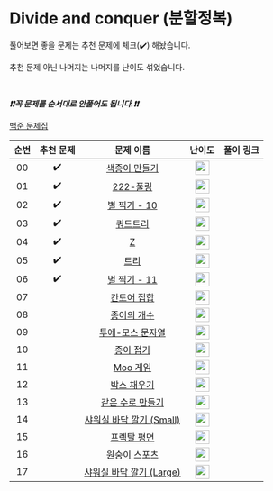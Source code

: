 # Divide and conquer (분할정복)

풀어보면 좋을 문제는 추천 문제에 체크(:heavy_check_mark:) 해놨습니다.

추천 문제 아닌 나머지는 나머지를 난이도 섞었습니다.

<br>

***❗️❗️꼭 문제를 순서대로 안풀어도 됩니다.❗️❗️***

[백준 문제집](https://www.acmicpc.net/workbook/view/7275)

|          순번          |        추천 문제         |        문제 이름         |         난이도          |        풀이 링크         |
| :-----: | :-----: | :-----: | :-----: | :-----: |
| 00 |  :heavy_check_mark:  | <a href="http://boj.kr/2630" target="_blank">색종이 만들기</a> | <img height="25px" width="25px=" src="https://static.solved.ac/tier_small/8.svg"/> |                      |
| 01 |  :heavy_check_mark:  | <a href="http://boj.kr/17829" target="_blank">222-풀링</a> | <img height="25px" width="25px=" src="https://static.solved.ac/tier_small/9.svg"/> |                      |
| 02 |  :heavy_check_mark:  | <a href="http://boj.kr/2447" target="_blank">별 찍기 - 10</a> | <img height="25px" width="25px=" src="https://static.solved.ac/tier_small/10.svg"/> |                      |
| 03 |  :heavy_check_mark:  | <a href="http://boj.kr/1992" target="_blank">쿼드트리</a> | <img height="25px" width="25px=" src="https://static.solved.ac/tier_small/10.svg"/> |                      |
| 04 |  :heavy_check_mark:  | <a href="http://boj.kr/1074" target="_blank">Z</a> | <img height="25px" width="25px=" src="https://static.solved.ac/tier_small/10.svg"/> |                      |
| 05 |  :heavy_check_mark:  | <a href="http://boj.kr/4256" target="_blank">트리</a> | <img height="25px" width="25px=" src="https://static.solved.ac/tier_small/12.svg"/> |                      |
| 06 |  :heavy_check_mark:  | <a href="http://boj.kr/2448" target="_blank">별 찍기 - 11</a> | <img height="25px" width="25px=" src="https://static.solved.ac/tier_small/12.svg"/> |                      |
| 07 |                      | <a href="http://boj.kr/4779" target="_blank">칸토어 집합</a> | <img height="25px" width="25px=" src="https://static.solved.ac/tier_small/8.svg"/> |                      |
| 08 |                      | <a href="http://boj.kr/1780" target="_blank">종이의 개수</a> | <img height="25px" width="25px=" src="https://static.solved.ac/tier_small/9.svg"/> |                      |
| 09 |                      | <a href="http://boj.kr/18222" target="_blank">투에-모스 문자열</a> | <img height="25px" width="25px=" src="https://static.solved.ac/tier_small/9.svg"/> |                      |
| 10 |                      | <a href="http://boj.kr/1802" target="_blank">종이 접기</a> | <img height="25px" width="25px=" src="https://static.solved.ac/tier_small/9.svg"/> |                      |
| 11 |                      | <a href="http://boj.kr/5904" target="_blank">Moo 게임</a> | <img height="25px" width="25px=" src="https://static.solved.ac/tier_small/10.svg"/> |                      |
| 12 |                      | <a href="http://boj.kr/1493" target="_blank">박스 채우기</a> | <img height="25px" width="25px=" src="https://static.solved.ac/tier_small/11.svg"/> |                      |
| 13 |                      | <a href="http://boj.kr/2374" target="_blank">같은 수로 만들기</a> | <img height="25px" width="25px=" src="https://static.solved.ac/tier_small/11.svg"/> |                      |
| 14 |                      | <a href="http://boj.kr/14600" target="_blank">샤워실 바닥 깔기 (Small)</a> | <img height="25px" width="25px=" src="https://static.solved.ac/tier_small/12.svg"/> |                      |
| 15 |                      | <a href="http://boj.kr/1030" target="_blank">프렉탈 평면</a> | <img height="25px" width="25px=" src="https://static.solved.ac/tier_small/13.svg"/> |                      |
| 16 |                      | <a href="http://boj.kr/16438" target="_blank">원숭이 스포츠</a> | <img height="25px" width="25px=" src="https://static.solved.ac/tier_small/13.svg"/> |                      |
| 17 |                      | <a href="http://boj.kr/14601" target="_blank">샤워실 바닥 깔기 (Large)</a> | <img height="25px" width="25px=" src="https://static.solved.ac/tier_small/15.svg"/> |                      |
